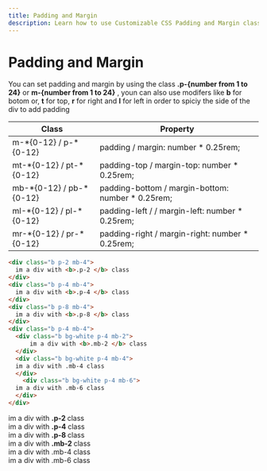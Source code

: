 ```yaml
---
title: Padding and Margin
description: Learn how to use Customizable CSS Padding and Margin classes.
---
```


# Padding and Margin

You can set padding and margin by using the class **.p-{number from 1 to 24}** or **m-{number from 1 to 24}** , youn can also use modifers like **b** for botom or, **t** for top, **r** for right and **l** for left in order to spiciy the side of the div to add padding

<table class="table table-with-border  mb-4">
                        <thead>
                            <tr>
                                <th> Class </th>
                                <th> Property </th>
                            </tr>
                        </thead>
                        <tbody>
                            <tr>
                                <td>
                                    m-*{0-12} / p-*{0-12}
                                </td>
                                <td>
                                    padding / margin: number * 0.25rem;
                                </td>
                            </tr>
                            <tr>
                                <td>
                                    mt-*{0-12} / pt-*{0-12}
                                </td>
                                <td>
                                    padding-top / margin-top: number * 0.25rem;
                                </td>
                            </tr>
                            <tr>
                                <td>
                                    mb-*{0-12} / pb-*{0-12}
                                </td>
                                <td>
                                    padding-bottom / margin-bottom: number * 0.25rem;
                                </td>
                            </tr>
                            <tr>
                                <td>
                                    ml-*{0-12} / pl-*{0-12}
                                </td>
                                <td>
                                    padding-left / / margin-left: number * 0.25rem;
                                </td>
                            </tr>
                            <tr>
                                <td>
                                    mr-*{0-12} / pr-*{0-12}
                                </td>
                                <td>
                                    padding-right / margin-right: number * 0.25rem;
                                </td>
                            </tr>
                        </tbody>
                    </table>
                    
``` html
<div class="b p-2 mb-4">
  im a div with <b>.p-2 </b> class
</div>
<div class="b p-4 mb-4">
  im a div with <b>.p-4 </b> class
</div>
<div class="b p-8 mb-4">
  im a div with <b>.p-8 </b> class
</div>
<div class="b p-4 mb-4">
  <div class="b bg-white p-4 mb-2">
      im a div with <b>.mb-2 </b> class
  </div>
  <div class="b bg-white p-4 mb-4">
  im a div with .mb-4 class
  </div>
    <div class="b bg-white p-4 mb-6">
  im a div with .mb-6 class
  </div>
</div>
```


<div class="b p-2 mb-4">
  im a div with <b>.p-2 </b> class
</div>
<div class="b p-4 mb-4">
  im a div with <b>.p-4 </b> class
</div>
<div class="b p-8 mb-4">
  im a div with <b>.p-8 </b> class
</div>
<div class="b p-4 mb-4">
  <div class="b bg-white p-4 mb-2">
      im a div with <b>.mb-2 </b> class
  </div>
  <div class="b bg-white p-4 mb-4">
  im a div with .mb-4 class
  </div>
    <div class="b bg-white p-4 mb-6">
  im a div with .mb-6 class
  </div>
</div>
